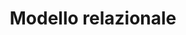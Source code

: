 ---
title: Modello relazionale
weight: 20
summary: "Il modello relazionale è indubbiamente il modello di gestione dei dati che ha ottenuto il maggior successo. In questo modulo si esplorano i concetti fondamentali del modello e si introduce l'algebra relazionale come strumenti per manipolare dati."
heading: Lezioni
---
